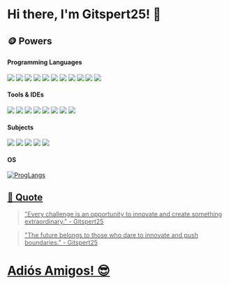 # Hi there, I'm Gitspert25! 👋

## 🪙 Powers
#### Programming Languages
<p>
  <img src="https://img.shields.io/badge/HTML-%23E34F26.svg?&style=for-the-badge&logo=html5&logoColor=white"/>
  <img src="https://img.shields.io/badge/CSS-%231572B6.svg?&style=for-the-badge&logo=css3&logoColor=white"/>
  <img src="https://img.shields.io/badge/PHP-%23777BB4.svg?&style=for-the-badge&logo=php&logoColor=white"/>
  <img src="https://img.shields.io/badge/Bash/Shell-%234EAA25.svg?&style=for-the-badge&logo=gnubash&logoColor=white"/>
  <img src="https://img.shields.io/badge/Python-%233776AB.svg?&style=for-the-badge&logo=python&logoColor=white"/>
  <img src="https://img.shields.io/badge/SQL-%2300C7B7.svg?&style=for-the-badge&logo=sqlite&logoColor=white"/>
  <img src="https://img.shields.io/badge/Markdown-%23000000.svg?&style=for-the-badge&logo=markdown&logoColor=white"/>
  <img src="https://img.shields.io/badge/Mermaid-pink?style=for-the-badge&logo=code-branch&logoColor=white"/>
  <img src="https://img.shields.io/badge/JSON-%23000000.svg?&style=for-the-badge&logo=json&logoColor=white"/>
  <img src="https://img.shields.io/badge/YAML-%23007ACC.svg?&style=for-the-badge&logo=yaml&logoColor=white"/>
  <img src="https://img.shields.io/badge/XML-orange?style=for-the-badge&logo=xml&logoColor=white"/>
</p>

#### Tools & IDEs
<p>
  <img src="https://img.shields.io/badge/GitBash-%23F05032.svg?&style=for-the-badge&logo=git&logoColor=white"/>
  <img src="https://img.shields.io/badge/GitHub-%23121011.svg?&style=for-the-badge&logo=github&logoColor=white"/>
  <img src="https://img.shields.io/badge/VS%20Code-%23007ACC.svg?&style=for-the-badge&logo=visual-studio-code&logoColor=white"/>
  <img src="https://img.shields.io/badge/Scratch-%23F7A028.svg?&style=for-the-badge&logo=scratch&logoColor=white"/>
  <img src="https://img.shields.io/badge/Word-%232B579A.svg?&style=for-the-badge&logo=microsoft-word&logoColor=white"/>
  <img src="https://img.shields.io/badge/Excel-%23217C3.svg?&style=for-the-badge&logo=microsoft-excel&logoColor=white"/>
  <img src="https://img.shields.io/badge/PowerPoint-%23B7472A.svg?&style=for-the-badge&logo=microsoft-powerpoint&logoColor=white"/>
  <img src="https://img.shields.io/badge/OneNote-%237B1FA2.svg?&style=for-the-badge&logo=microsoft-onenote&logoColor=white"/>
</p>

#### Subjects
<p>
  <img src="https://img.shields.io/badge/Web_Development-%23333?style=for-the-badge&logo=html5&logoColor=white"/>
  <img src="https://img.shields.io/badge/Computer_Science-%230074C1.svg?style=for-the-badge&logo=expensify&logoColor=white"/>
  <img src="https://img.shields.io/badge/Web_Design-%23FF4088?style=for-the-badge&logo=figma&logoColor=white"/>
  <img src="https://img.shields.io/badge/Data_Science-%233F4A89?style=for-the-badge&logo=databricks&logoColor=white"/>
  <img src="https://img.shields.io/badge/Cloud_Computing-%230073C1?style=for-the-badge&logo=cloudflare&logoColor=white"/>
</p>

#### OS
<p>
          <a href="https://skillicons.dev" target="_blank">
          <img src="https://skillicons.dev/icons?i=windows&perline=6" alt="ProgLangs">
</p>

## 💬 Quote
> "Every challenge is an opportunity to innovate and create something extraordinary." - Gitspert25

> "The future belongs to those who dare to innovate and push boundaries." - Gitspert25

# Adiós Amigos! 😎

